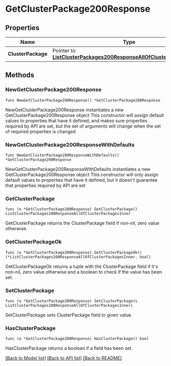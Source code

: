 # GetClusterPackage200Response

## Properties

Name | Type | Description | Notes
------------ | ------------- | ------------- | -------------
**ClusterPackage** | Pointer to [**ListClusterPackages200ResponseAllOfClusterPackagesInner**](ListClusterPackages200ResponseAllOfClusterPackagesInner.md) |  | [optional] 

## Methods

### NewGetClusterPackage200Response

`func NewGetClusterPackage200Response() *GetClusterPackage200Response`

NewGetClusterPackage200Response instantiates a new GetClusterPackage200Response object
This constructor will assign default values to properties that have it defined,
and makes sure properties required by API are set, but the set of arguments
will change when the set of required properties is changed

### NewGetClusterPackage200ResponseWithDefaults

`func NewGetClusterPackage200ResponseWithDefaults() *GetClusterPackage200Response`

NewGetClusterPackage200ResponseWithDefaults instantiates a new GetClusterPackage200Response object
This constructor will only assign default values to properties that have it defined,
but it doesn't guarantee that properties required by API are set

### GetClusterPackage

`func (o *GetClusterPackage200Response) GetClusterPackage() ListClusterPackages200ResponseAllOfClusterPackagesInner`

GetClusterPackage returns the ClusterPackage field if non-nil, zero value otherwise.

### GetClusterPackageOk

`func (o *GetClusterPackage200Response) GetClusterPackageOk() (*ListClusterPackages200ResponseAllOfClusterPackagesInner, bool)`

GetClusterPackageOk returns a tuple with the ClusterPackage field if it's non-nil, zero value otherwise
and a boolean to check if the value has been set.

### SetClusterPackage

`func (o *GetClusterPackage200Response) SetClusterPackage(v ListClusterPackages200ResponseAllOfClusterPackagesInner)`

SetClusterPackage sets ClusterPackage field to given value.

### HasClusterPackage

`func (o *GetClusterPackage200Response) HasClusterPackage() bool`

HasClusterPackage returns a boolean if a field has been set.


[[Back to Model list]](../README.md#documentation-for-models) [[Back to API list]](../README.md#documentation-for-api-endpoints) [[Back to README]](../README.md)


